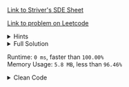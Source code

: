 [Link to Striver's SDE Sheet](https://takeuforward.org/interviews/strivers-sde-sheet-top-coding-interview-problems/)

[Link to problem on Leetcode](https://leetcode.com/problems/powx-n/)


<details><summary>Hints</summary>

* Read [Binary Exponentiation](https://cp-algorithms.com/algebra/binary-exp.html). <br>

</details>


<details><summary>Full Solution</summary>

Optimal Solution: TC = `O(logN)`, SC = `O(1)`

* We can perform Binary-Exponentiation on the number. <br>
* If the power is odd, we multiply the base to our answer and decrement the power by 1. <br>
* If the power is even, we multiple the base to itself and divide the power by 2. <br>
* Take care of the power, it can be out of range for integer. <br>

</details>


Runtime: `0 ms`, faster than `100.00%`<br>
Memory Usage: `5.8 MB`, less than `96.46%`<br>


<details><summary>Clean Code</summary>

![](https://github.com/archishmanghos/code-images/blob/master/Leetcode/50.png)

</details>